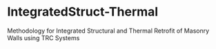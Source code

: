 # IntegratedStruct-Thermal
Methodology for Integrated Structural and Thermal Retrofit of Masonry Walls using TRC Systems
